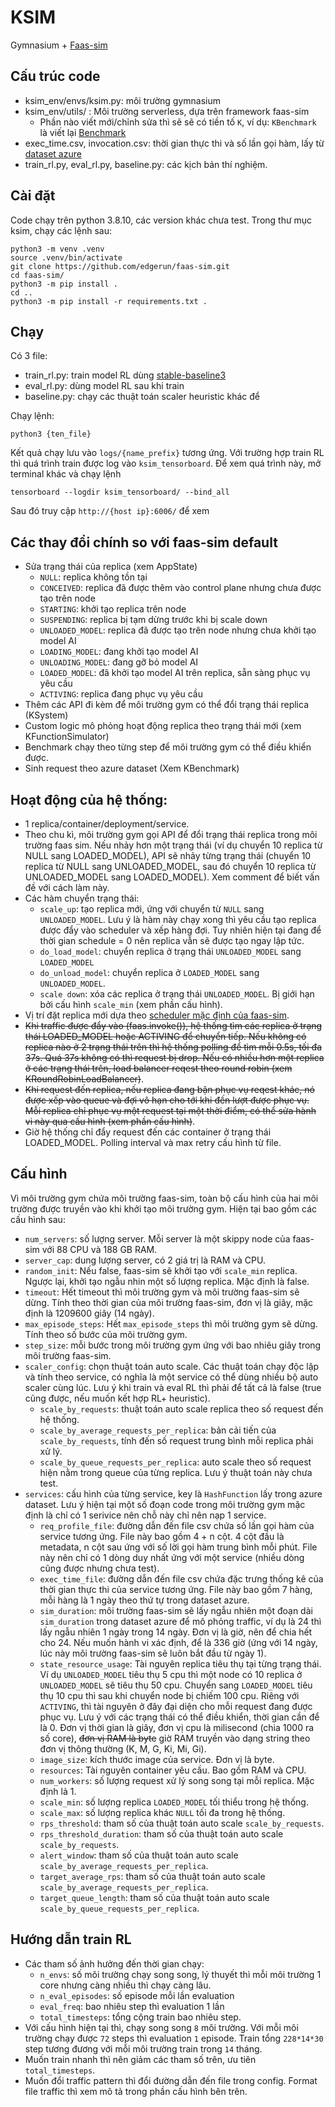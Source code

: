 # KSIM 
Gymnasium + [Faas-sim](https://github.com/edgerun/faas-sim)

## Cấu trúc code
- ksim_env/envs/ksim.py: môi trường gymnasium
- ksim_env/utils/ : Môi trường serverless, dựa trên framework faas-sim
    - Phần nào viết mới/chỉnh sửa thì sẽ sẽ có tiền tố `K`, ví dụ: `KBenchmark` là viết lại [Benchmark](https://github.com/edgerun/faas-sim/blob/master/sim/benchmark.py) 
- exec_time.csv, invocation.csv: thời gian thực thi và số lần gọi hàm, lấy từ [dataset azure](https://github.com/Azure/AzurePublicDataset/blob/master/AzureFunctionsDataset2019.md)
- train_rl.py, eval_rl.py, baseline.py: các kịch bản thí nghiệm.
## Cài đặt
Code chạy trên python 3.8.10, các version khác chưa test.
Trong thư mục ksim, chạy các lệnh sau:

```{shell}
python3 -m venv .venv
source .venv/bin/activate
git clone https://github.com/edgerun/faas-sim.git
cd faas-sim/
python3 -m pip install .
cd ..
python3 -m pip install -r requirements.txt .
```

## Chạy 
Có 3 file:
- train_rl.py: train model RL dùng [stable-baseline3](https://stable-baselines3.readthedocs.io/en/master/)
- eval_rl.py: dùng model RL sau khi train
- baseline.py: chạy các thuật toán scaler heuristic khác để 

Chạy lệnh:
```{shell}
python3 {ten_file}
```
Kết quả chạy lưu vào `logs/{name_prefix}` tương ứng. Với trường hợp train RL thì quá trình train được log vào `ksim_tensorboard`. Để xem quá trình này, mở terminal khác và chạy lệnh
```{shell}
tensorboard --logdir ksim_tensorboard/ --bind_all
```
Sau đó truy cập `http://{host ip}:6006/` để xem

## Các thay đổi chính so với faas-sim default
- Sửa trạng thái của replica (xem AppState)
    - `NULL`: replica không tồn tại
    - `CONCEIVED`: replica đã được thêm vào control plane nhưng chưa được tạo trên node
    - `STARTING`: khởi tạo replica trên node
    - `SUSPENDING`: replica bị tạm dừng trước khi bị scale down
    - `UNLOADED_MODEL`: replica đã được tạo trên node nhưng chưa khởi tạo model AI
    - `LOADING_MODEL`: đang khởi tạo model AI
    - `UNLOADING_MODEL`: đang gỡ bỏ model AI
    - `LOADED_MODEL`: đã khởi tạo model AI trên replica, sẵn sàng phục vụ yêu cầu
    - `ACTIVING`: replica đang phục vụ yêu cầu
- Thêm các API đi kèm để môi trường gym có thể đổi trạng thái replica (KSystem)
- Custom logic mô phỏng hoạt động replica theo trạng thái mới (xem KFunctionSimulator)
- Benchmark chạy theo từng step để môi trường gym có thể điều khiển được.
- Sinh request theo azure dataset (Xem KBenchmark) 

## Hoạt động của hệ thống:
- 1 replica/container/deployment/service. 
- Theo chu kì, môi trường gym gọi API để đổi trạng thái replica trong môi trường faas sim. Nếu nhảy hơn một trạng thái (ví dụ chuyển 10 replica từ NULL sang LOADED_MODEL), API sẽ nhảy từng trạng thái (chuyển 10 replica từ NULL sang UNLOADED_MODEL, sau đó chuyển 10 replica từ UNLOADED_MODEL sang LOADED_MODEL). Xem comment để biết vấn đề với cách làm này.
- Các hàm chuyển trạng thái:
    - `scale_up`: tạo replica mới, ứng với chuyển từ `NULL` sang `UNLOADED_MODEL`. Lưu ý là hàm này chạy xong thì yêu cầu tạo replica được đẩy vào scheduler và xếp hàng đợi. Tuy nhiên hiện tại đang để thời gian schedule = 0 nên replica vẫn sẽ được tạo ngay lập tức. 
    - `do_load_model`: chuyển replica ở trạng thái `UNLOADED_MODEL` sang `LOADED_MODEL`
    - `do_unload_model`: chuyển replica ở `LOADED_MODEL` sang `UNLOADED_MODEL`.
    - `scale down`: xóa các replica ở trạng thái `UNLOADED_MODEL`. Bị giới hạn bởi cấu hình `scale_min` (xem phần cấu hình).
- Vị trí đặt replica mới dựa theo [scheduler mặc định của faas-sim](https://github.com/edgerun/skippy-core/blob/754b20b0d5a3ee597d17682ef555ea1bf1340ea5/skippy/core/scheduler.py).
- ~~Khi traffic được đẩy vào (faas.invoke()), hệ thống tìm các replica ở trạng thái LOADED_MODEL hoặc ACTIVING để chuyển tiếp. Nếu không có replica nào ở 2 trạng thái trên thì hệ thống polling để tìm mỗi 0.5s, tối đa 37s. Quá 37s không có thì request bị drop. Nếu có nhiều hơn một replica ở các trạng thái trên, load balancer reqest theo round robin (xem KRoundRobinLoadBalancer)~~. 
- ~~Khi request đến replica, nếu replica đang bận phục vụ reqest khác, nó được xếp vào queue và đợi vô hạn cho tới khi đến lượt được phục vụ. Mỗi replica chỉ phục vụ một request tại một thời điểm, có thể sửa hành vi này qua cấu hình (xem phần cấu hình)~~.
- Giờ hệ thống chỉ đẩy request đến các container ở trạng thái LOADED_MODEL. Polling interval và max retry cấu hình từ file.


## Cấu hình
Vì môi trường gym chứa môi trường faas-sim, toàn bộ cấu hình của hai môi trường được truyền vào khi khởi tạo môi trường gym. Hiện tại bao gồm các cấu hình sau:
- `num_servers`: số lượng server. Mỗi server là một skippy node của faas-sim với 88 CPU và 188 GB RAM.
- `server_cap`: dung lượng server, có 2 giá trị là RAM và CPU. 
- `random_init`: Nếu false, faas-sim sẽ khởi tạo với `scale_min` replica. Ngược lại, khởi tạo ngẫu nhin một số lượng replica. Mặc định là false.
- `timeout`: Hết timeout thì môi trường gym và môi trường faas-sim sẽ dừng. Tính theo thời gian của môi trường faas-sim, đơn vị là giây, mặc định là 1209600 giây (14 ngày).
- `max_episode_steps`: Hết `max_episode_steps` thì môi trường gym sẽ dừng. Tính theo số bước của môi trường gym.
- `step_size`: mỗi bước trong môi trường gym ứng với bao nhiêu giây trong môi trường faas-sim.
- `scaler_config`: chọn thuật toán auto scale. Các thuật toán chạy độc lập và tính theo service, có nghĩa là một service có thể dùng nhiều bộ auto scaler cùng lúc. Lưu ý khi train và eval RL thì phải để tất cả là false (true cũng được, nếu muốn kết hợp RL+ heuristic).
    - `scale_by_requests`: thuật toán auto scale replica theo số request đến hệ thống.
    - `scale_by_average_requests_per_replica`: bản cải tiến của `scale_by_requests`, tính đến số request trung bình mỗi replica phải xử lý.
    - `scale_by_queue_requests_per_replica`: auto scale theo số request hiện nằm trong queue của từng replica. Lưu ý thuật toán này chưa test.
- `services`: cấu hình của từng service, key là `HashFunction` lấy trong azure dataset. Lưu ý hiện tại một số đoạn code trong môi trường gym mặc định là chỉ có 1 serivice nên chỗ này chỉ nên nạp 1 service.
    - `req_profile_file`: đường dẫn đến file csv chứa số lần gọi hàm của service tương ứng. File này bao gồm 4 + n cột. 4 cột đầu là metadata, n cột sau ứng với số lời gọi hàm trung bình mỗi phút. File này nên chỉ có 1 dòng duy nhất ứng với một service (nhiều dòng cũng được nhưng chưa test).
    - `exec_time_file`: đường dẫn đến file csv chứa đặc trưng thống kê của thời gian thực thi của service tương ứng. File này bao gồm 7 hàng, mỗi hàng là 1 ngày theo thứ tự trong dataset azure.
    - `sim_duration`: môi trường faas-sim sẽ lấy ngẫu nhiên một đoạn dài `sim_duration` trong dataset azure để mô phỏng traffic, ví dụ là 24 thì lấy ngẫu nhiên 1 ngày trong 14 ngày. Đơn vị là giờ, nên để chia hết cho 24. Nếu muốn hành vi xác định, để là 336 giờ (ứng với 14 ngày, lúc này môi trường faas-sim sẽ luôn bắt đầu từ ngày 1).
    - `state_resource_usage`: Tài nguyên replica tiêu thụ tại từng trạng thái. Ví dụ `UNLOADED_MODEL` tiêu thụ 5 cpu thì một node có 10 replica ở `UNLOADED_MODEL` sẽ tiêu thụ 50 cpu. Chuyển sang `LOADED_MODEL` tiêu thụ 10 cpu thì sau khi chuyển node bị chiếm 100 cpu.  Riêng với `ACTIVING`, thì tài nguyên ở đây đại diện cho mỗi request đang được phục vụ. Lưu ý với các trạng thái có thể điều khiển, thời gian cần để là 0. Đơn vị thời gian là giây, đơn vị cpu là milisecond (chia 1000 ra số core), ~~đơn vị RAM là byte~~ giờ RAM truyền vào dạng string theo đơn vị thông thường (K, M, G, Ki, Mi, Gi). 
    - `image_size`: kích thước image của service. Đơn vị là byte.
    - `resources`: Tài nguyên container yêu cầu. Bao gồm RAM và CPU.
    - `num_workers`: số lượng request xử lý song song tại mỗi replica. Mặc định lả 1.
    - `scale_min`: số lượng replica `LOADED_MODEL` tối thiểu trong hệ thống.
    - `scale_max`: số lượng replica khác `NULL` tối đa trong hệ thống.
    - `rps_threshold`: tham số của thuật toán auto scale `scale_by_requests`. 
    - `rps_threshold_duration`: tham số của thuật toán auto scale `scale_by_requests`. 
    - `alert_window`: tham số của thuật toán auto scale `scale_by_average_requests_per_replica`.
    - `target_average_rps`: tham số của thuật toán auto scale `scale_by_average_requests_per_replica`.
    - `target_queue_length`: tham số của thuật toán auto scale `scale_by_queue_requests_per_replica`.


## Hướng dẫn train RL
- Các tham số ảnh hưởng đến thời gian chạy:
    - `n_envs`: số môi trường chạy song song, lý thuyết thì mỗi môi trường 1 core nhưng càng nhiều thì chạy càng lâu.
    - `n_eval_episodes`: số episode mỗi lần evaluation
    - `eval_freq`: bao nhiêu step thì evaluation 1 lần
    - `total_timesteps`: tổng cộng train bao nhiêu step.
- Với cấu hình hiện tại thì, chạy song song `8` môi trường. Với mỗi môi trường chạy được `72` steps thì evaluation `1` episode. Train tổng `228*14*30` step tương đương với mỗi môi trường train trong `14` tháng. 
- Muốn train nhanh thì nên giảm các tham số trên, ưu tiên `total_timesteps`.
- Muốn đổi traffic pattern thì đổi đường dẫn đến file trong config. Format file traffic thì xem mô tả trong phần cấu hình bên trên.